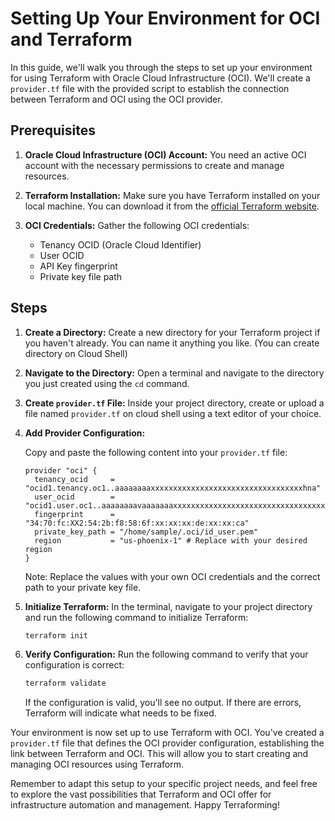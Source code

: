 
# Setting Up Your Environment for OCI and Terraform

In this guide, we'll walk you through the steps to set up your environment for using Terraform with Oracle Cloud Infrastructure (OCI). We'll create a `provider.tf` file with the provided script to establish the connection between Terraform and OCI using the OCI provider.

## Prerequisites

1. **Oracle Cloud Infrastructure (OCI) Account:** You need an active OCI account with the necessary permissions to create and manage resources.

2. **Terraform Installation:** Make sure you have Terraform installed on your local machine. You can download it from the [official Terraform website](https://www.terraform.io/downloads.html).

3. **OCI Credentials:** Gather the following OCI credentials:
   - Tenancy OCID (Oracle Cloud Identifier)
   - User OCID
   - API Key fingerprint
   - Private key file path

## Steps

1. **Create a Directory:** Create a new directory for your Terraform project if you haven't already. You can name it anything you like. (You can create directory on  Cloud Shell)

2. **Navigate to the Directory:** Open a terminal and navigate to the directory you just created using the `cd` command.

3. **Create `provider.tf` File:** Inside your project directory, create or upload a file named `provider.tf` on cloud shell using a text editor of your choice. 
4. **Add Provider Configuration:**

   Copy and paste the following content into your `provider.tf` file:

   ```hcl
   provider "oci" {
     tenancy_ocid     = "ocid1.tenancy.oc1..aaaaaaaaxxxxxxxxxxxxxxxxxxxxxxxxxxxxxxxxxxhna"
     user_ocid        = "ocid1.user.oc1..aaaaaaaavaaaaaaaxxxxxxxxxxxxxxxxxxxxxxxxxxxxxxxxxxhna"
     fingerprint      = "34:70:fc:XX2:54:2b:f8:58:6f:xx:xx:xx:de:xx:xx:ca"
     private_key_path = "/home/sample/.oci/id_user.pem"
     region           = "us-phoenix-1" # Replace with your desired region
   }
   ```

   Note: Replace the values with your own OCI credentials and the correct path to your private key file.

5. **Initialize Terraform:** In the terminal, navigate to your project directory and run the following command to initialize Terraform:

   ```bash
   terraform init
   ```

6. **Verify Configuration:** Run the following command to verify that your configuration is correct:

   ```bash
   terraform validate
   ```

   If the configuration is valid, you'll see no output. If there are errors, Terraform will indicate what needs to be fixed.

Your environment is now set up to use Terraform with OCI. You've created a `provider.tf` file that defines the OCI provider configuration, establishing the link between Terraform and OCI. This will allow you to start creating and managing OCI resources using Terraform.

Remember to adapt this setup to your specific project needs, and feel free to explore the vast possibilities that Terraform and OCI offer for infrastructure automation and management. Happy Terraforming!
